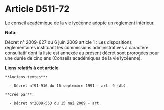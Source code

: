 # Article D511-72

Le conseil académique de la vie lycéenne adopte un règlement intérieur.

**Nota:**

Décret n° 2009-627 du 6 juin 2009 article 1 : Les dispositions réglementaires instituant les commissions administratives à
caractère consultatif dont la liste est annexée au présent décret sont prorogées pour une durée de cinq ans (Conseils
académiques de la vie lycéenne).

**Liens relatifs à cet article**

	**Anciens textes**:

	  - Décret n°91-916 du 16 septembre 1991 - art. 9 (Ab)

	**Créé par**:

	  - Décret n°2009-553 du 15 mai 2009 - art.
